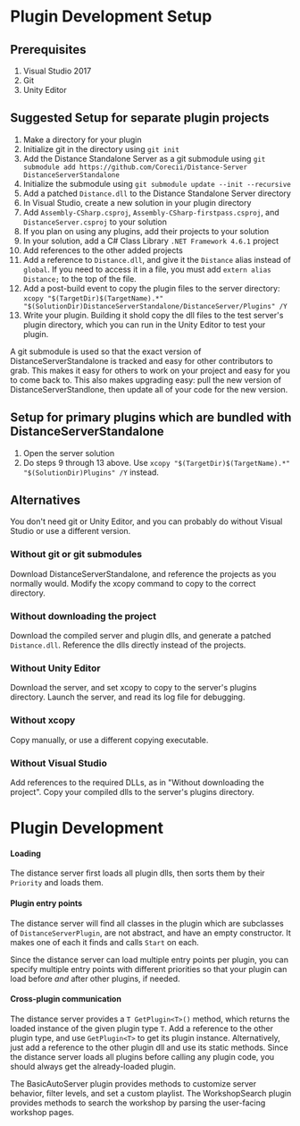 
# Plugin Development Setup

## Prerequisites

1. Visual Studio 2017
2. Git
3. Unity Editor

## Suggested Setup for separate plugin projects

1. Make a directory for your plugin
2. Initialize git in the directory using `git init`
3. Add the Distance Standalone Server as a git submodule using `git submodule add https://github.com/Corecii/Distance-Server DistanceServerStandalone`
4. Initialize the submodule using `git submodule update --init --recursive`
5. Add a patched `Distance.dll` to the Distance Standalone Server directory
6. In Visual Studio, create a new solution in your plugin directory
7. Add `Assembly-CSharp.csproj`, `Assembly-CSharp-firstpass.csproj`, and `DistanceServer.csproj` to your solution
8. If you plan on using any plugins, add their projects to your solution
9. In your solution, add a C# Class Library `.NET Framework 4.6.1` project
10. Add references to the other added projects
11. Add a reference to `Distance.dll`, and give it the `Distance` alias instead of `global`. If you need to access it in a file, you must add `extern alias Distance;` to the top of the file.
12. Add a post-build event to copy the plugin files to the server directory: `xcopy "$(TargetDir)$(TargetName).*" "$(SolutionDir)DistanceServerStandalone/DistanceServer/Plugins" /Y`
13. Write your plugin. Building it shold copy the dll files to the test server's plugin directory, which you can run in the Unity Editor to test your plugin.

A git submodule is used so that the exact version of DistanceServerStandalone is tracked and easy for other contributors to grab. This makes it easy for others to work on your project and easy for you to come back to. This also makes upgrading easy: pull the new version of DistanceServerStandlone, then update all of your code for the new version.

## Setup for primary plugins which are bundled with DistanceServerStandalone

1. Open the server solution
2. Do steps 9 through 13 above. Use `xcopy "$(TargetDir)$(TargetName).*" "$(SolutionDir)Plugins" /Y` instead.

## Alternatives

You don't need git or Unity Editor, and you can probably do without Visual Studio or use a different version.

### Without git or git submodules

Download DistanceServerStandalone, and reference the projects as you normally would. Modify the xcopy command to copy to the correct directory.

### Without downloading the project

Download the compiled server and plugin dlls, and generate a patched `Distance.dll`. Reference the dlls directly instead of the projects.

### Without Unity Editor

Download the server, and set xcopy to copy to the server's plugins directory. Launch the server, and read its log file for debugging.

### Without xcopy

Copy manually, or use a different copying executable.

### Without Visual Studio

Add references to the required DLLs, as in "Without downloading the project". Copy your compiled dlls to the server's plugins directory.

# Plugin Development

#### Loading

The distance server first loads all plugin dlls, then sorts them by their `Priority` and loads them.

#### Plugin entry points

The distance server will find all classes in the plugin which are subclasses of `DistanceServerPlugin`, are not abstract, and have an empty constructor. It makes one of each it finds and calls `Start` on each.

Since the distance server can load multiple entry points per plugin, you can specify multiple entry points with different priorities so that your plugin can load before *and* after other plugins, if needed.

#### Cross-plugin communication

The distance server provides a `T GetPlugin<T>()` method, which returns the loaded instance of the given plugin type `T`. Add a reference to the other plugin type, and use `GetPlugin<T>` to get its plugin instance. Alternatively, just add a reference to the other plugin dll and use its static methods. Since the distance server loads all plugins before calling any plugin code, you should always get the already-loaded plugin.

The BasicAutoServer plugin provides methods to customize server behavior, filter levels, and set a custom playlist. The WorkshopSearch plugin provides methods to search the workshop by parsing the user-facing workshop pages.